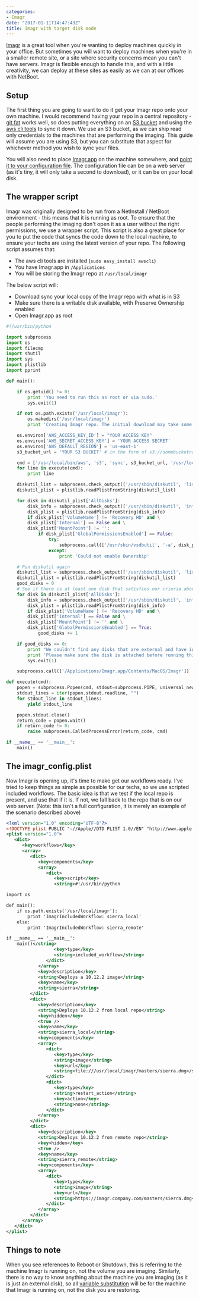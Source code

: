```yaml
---
categories:
- Imagr
date: "2017-01-11T14:47:43Z"
title: Imagr with target disk mode
---
```

[Imagr](https://github.com/grahamgilbert/imagr) is a great tool when you're wanting to deploy machines quickly in your office. But sometimes you will want to deploy machines when you're in a smaller remote site, or a site where security concerns mean you can't have servers. Imagr is flexible enough to handle this, and with a little creativity, we can deploy at these sites as easily as we can at our offices with NetBoot.

## Setup

The first thing you are going to want to do it get your Imagr repo onto your own machine. I would recommend having your repo in a central repository - [git fat](https://www.afp548.com/2014/11/24/introduction-to-git-fat-for-munki/) works well, so does putting everything on an [S3 bucket](https://aws.amazon.com/s3/) and using the [aws cli tools](https://aws.amazon.com/cli/) to sync it down. We use an S3 bucket, as we can ship read only credentials to the machines that are performing the imaging. This guide will assume you are using S3, but you can substitute that aspect for whichever method you wish to sync your files. <!--more-->

You will also need to place [Imagr.app](https://github.com/grahamgilbert/imagr/releases) on the machine somewhere, and [point it to your configuration file](https://github.com/grahamgilbert/imagr/wiki/App-Config). The configuration file can be on a web server (as it's tiny, it will only take a second to download), or it can be on your local disk.

## The wrapper script

Imagr was originally designed to be run from a NetInstall / NetBoot environment - this means that it is running as root. To ensure that the people performing the imaging don't open it as a user without the right permissions, we use a wrapper script. This script is also a great place for you to put the code that syncs the code down to the local machine, to ensure your techs are using the latest version of your repo. The following script assumes that:

* The aws cli tools are installed (`sudo easy_install awscli`)
* You have Imagr.app in `/Applications`
* You will be storing the Imagr repo at `/usr/local/imagr`

The below script will:

* Download sync your local copy of the Imagr repo with what is in S3
* Make sure there is a writable disk available, with Preserve Ownership enabled
* Open Imagr.app as root

``` python /usr/local/bin/imagr
#!/usr/bin/python

import subprocess
import os
import filecmp
import shutil
import sys
import plistlib
import pprint

def main():

    if os.getuid() != 0:
        print 'You need to run this as root or via sudo.'
        sys.exit(1)

    if not os.path.exists('/usr/local/imagr'):
        os.makedirs('/usr/local/imagr')
        print 'Creating Imagr repo. The initial download may take some time.'

    os.environ['AWS_ACCESS_KEY_ID'] = "YOUR ACCESS KEY"
    os.environ['AWS_SECRET_ACCESS_KEY'] = 'YOUR ACCESS SECRET'
    os.environ['AWS_DEFAULT_REGION'] = 'us-east-1'
    s3_bucket_url = 'YOUR S3 BUCKET' # in the form of s3://somebucketname

    cmd = ['/usr/local/bin/aws', 's3', 'sync', s3_bucket_url, '/usr/local/imagr/', '--exclude', '.git/*', '--delete']
    for line in execute(cmd):
        print line

    diskutil_list = subprocess.check_output(['/usr/sbin/diskutil', 'list', '-plist'])
    diskutil_plist = plistlib.readPlistFromString(diskutil_list)

    for disk in diskutil_plist['AllDisks']:
        disk_info = subprocess.check_output(['/usr/sbin/diskutil', 'info', '-plist', disk])
        disk_plist = plistlib.readPlistFromString(disk_info)
        if disk_plist['VolumeName'] != 'Recovery HD' and \
        disk_plist['Internal'] == False and \
        disk_plist['MountPoint'] != '':
            if disk_plist['GlobalPermissionsEnabled'] == False:
                try:
                    subprocess.call(['/usr/sbin/vsdbutil', '-a', disk_plist['MountPoint']])
                except:
                    print 'Could not enable Ownership'

    # Run diskutil again
    diskutil_list = subprocess.check_output(['/usr/sbin/diskutil', 'list', '-plist'])
    diskutil_plist = plistlib.readPlistFromString(diskutil_list)
    good_disks = 0
    # See if there is at least one disk that satisfies our crieria above (+ ownership enabled)
    for disk in diskutil_plist['AllDisks']:
        disk_info = subprocess.check_output(['/usr/sbin/diskutil', 'info', '-plist', disk])
        disk_plist = plistlib.readPlistFromString(disk_info)
        if disk_plist['VolumeName'] != 'Recovery HD' and \
        disk_plist['Internal'] == False and \
        disk_plist['MountPoint'] != '' and \
        disk_plist['GlobalPermissionsEnabled'] == True:
            good_disks += 1

    if good_disks == 0:
        print "We couldn't find any disks that are external and have ignore permissions disabled."
        print 'Please make sure the disk is attached before running this script.'
        sys.exit(1)

    subprocess.call(['/Applications/Imagr.app/Contents/MacOS/Imagr'])

def execute(cmd):
    popen = subprocess.Popen(cmd, stdout=subprocess.PIPE, universal_newlines=True)
    stdout_lines = iter(popen.stdout.readline, "")
    for stdout_line in stdout_lines:
        yield stdout_line

    popen.stdout.close()
    return_code = popen.wait()
    if return_code != 0:
        raise subprocess.CalledProcessError(return_code, cmd)

if __name__ == '__main__':
    main()
```

## The imagr_config.plist

Now Imagr is opening up, it's time to make get our workflows ready. I've tried to keep things as simple as possible for our techs, so we use scripted included workflows. The basic idea is that we test if the local repo is present, and use that if it is. If not, we fall back to the repo that is on our web server. (Note: this isn't a full configuration, it is merely an example of the scenario described above)

``` xml imagr_config.plist
<?xml version="1.0" encoding="UTF-8"?>
<!DOCTYPE plist PUBLIC "-//Apple//DTD PLIST 1.0//EN" "http://www.apple.com/DTDs/PropertyList-1.0.dtd">
<plist version="1.0">
   <dict>
      <key>workflows</key>
      <array>
         <dict>
            <key>components</key>
            <array>
               <dict>
                  <key>script</key>
                  <string>#!/usr/bin/python

import os

def main():
    if os.path.exists('/usr/local/imagr'):
        print 'ImagrIncludedWorkflow: sierra_local'
    else:
        print 'ImagrIncludedWorkflow: sierra_remote'

if __name__ == '__main__':
    main()</string>
                  <key>type</key>
                  <string>included_workflow</string>
               </dict>
            </array>
            <key>description</key>
            <string>Deploys a 10.12.2 image</string>
            <key>name</key>
            <string>sierra</string>
         </dict>
         <dict>
            <key>description</key>
            <string>Deploys 10.12.2 from local repo</string>
            <key>hidden</key>
            <true />
            <key>name</key>
            <string>sierra_local</string>
            <key>components</key>
            <array>
               <dict>
                  <key>type</key>
                  <string>image</string>
                  <key>url</key>
                  <string>file:///usr/local/imagr/masters/sierra.dmg</string>
               </dict>
               <dict>
                  <key>type</key>
                  <string>restart_action</string>
                  <key>action</key>
                  <string>none</string>
               </dict>
            </array>
         </dict>
         <dict>
            <key>description</key>
            <string>Deploys 10.12.2 from remote repo</string>
            <key>hidden</key>
            <true />
            <key>name</key>
            <string>sierra_remote</string>
            <key>components</key>
            <array>
               <dict>
                  <key>type</key>
                  <string>image</string>
                  <key>url</key>
                  <string>https://imagr.company.com/masters/sierra.dmg</string>
               </dict>
            </array>
         </dict>
      </array>
   </dict>
</plist>
```

## Things to note

When you see references to Reboot or Shutdown, this is referring to the machine Imagr is running on, not the volume you are imaging. Similarly, there is no way to know anything about the machine you are imaging (as it is just an external disk), so all [variable substitution](https://github.com/grahamgilbert/imagr/wiki/Workflow-Config#scripts) will be for the machine that Imagr is running on, not the disk you are restoring.